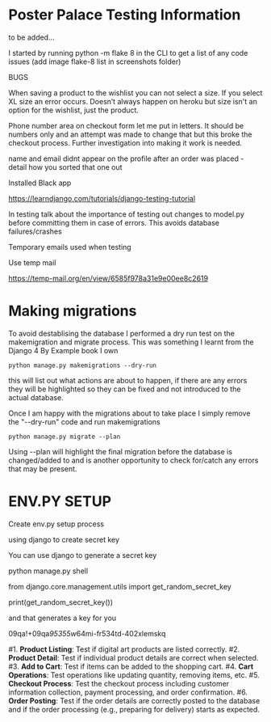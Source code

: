 # Poster Palace Testing Information

to be added...

I started by running python -m flake 8 in the CLI to get a list of any code issues (add image flake-8 list in screenshots folder)

BUGS

When saving a product to the wishlist you can not select a size. If you select XL size an error occurs. Doesn’t always happen on heroku but size isn't an option for the wishlist, just the product.


Phone number area on checkout form let me put in letters. It should be numbers only and an attempt was made to change that but this broke the checkout process. Further investigation into making it work is needed.

name and email didnt appear on the profile after an order was placed - detail how you sorted that one out


Installed Black app

https://learndjango.com/tutorials/django-testing-tutorial 

In testing talk about the importance of testing out changes to model.py before committing them in case of errors. This avoids database failures/crashes

Temporary emails used when testing

Use temp mail

https://temp-mail.org/en/view/6585f978a31e9e00ee8c2619

# Making migrations
To avoid destablising the database I performed a dry run test on the makemigration and migrate process. This was something I learnt from the Django 4 By Example book I own

```python manage.py makemigrations --dry-run```

this will list out what actions are about to happen, if there are any errors they will be highlighted so they can be fixed and not introduced to the actual database.

Once I am happy with the migrations about to take place I simply remove the "--dry-run" code and run makemigrations

```python manage.py migrate --plan```

Using --plan will highlight the final migration before the database is changed/added to and is another opportunity to check for/catch any errors that may be present.



# ENV.PY SETUP

Create env.py setup process

using django to create secret key

You can use django to generate a secret key

python manage.py shell

from django.core.management.utils import get_random_secret_key

print(get_random_secret_key())

and that generates a key for you

09qa!+09qa*95355w*64mi-fr534td-402xlemskq

#1. **Product Listing**: Test if digital art products are listed correctly.
#2. **Product Detail**: Test if individual product details are correct when selected.
#3. **Add to Cart**: Test if items can be added to the shopping cart.
#4. **Cart Operations**: Test operations like updating quantity, removing items, etc.
#5. **Checkout Process**: Test the checkout process including customer information collection, payment processing, and order confirmation.
#6. **Order Posting**: Test if the order details are correctly posted to the database and if the order processing (e.g., preparing for delivery) starts as expected.

